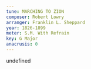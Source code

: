 ```yaml
---
tune: MARCHING TO ZION
composer: Robert Lowry
arranger: Franklin L. Sheppard
year: 1826-1899
meter: S.M. With Refrain
key: G Major
anacrusis: 0
---
```

undefined